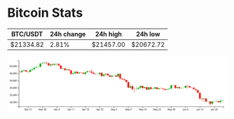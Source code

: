 # Bitcoin Stats

BTC/USDT|24h change|24h high|24h low|
|---|---|---|---|
|$21334.82|2.81%|$21457.00|$20672.72|

<img src="./chart.svg">
